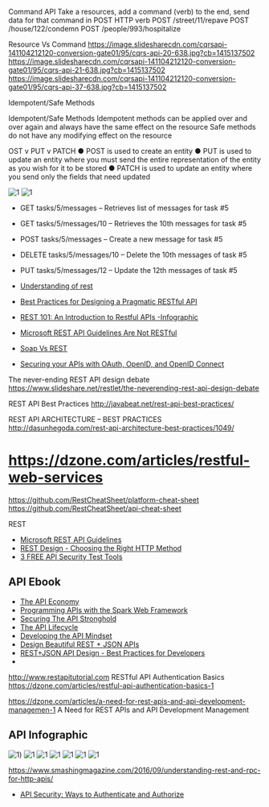 

Command API
Take a resources, add a command (verb) to the end, send data for that command in POST HTTP verb
POST /street/11/repave
POST /house/122/condemn
POST /people/993/hospitalize


Resource Vs Command
https://image.slidesharecdn.com/cqrsapi-141104212120-conversion-gate01/95/cqrs-api-20-638.jpg?cb=1415137502
https://image.slidesharecdn.com/cqrsapi-141104212120-conversion-gate01/95/cqrs-api-21-638.jpg?cb=1415137502
https://image.slidesharecdn.com/cqrsapi-141104212120-conversion-gate01/95/cqrs-api-37-638.jpg?cb=1415137502


Idempotent/Safe Methods

Idempotent/Safe Methods 
Idempotent methods can be applied over and over again and always have the same effect on the resource 
Safe methods do not have any modifying effect on the resource


OST v PUT v PATCH 
● POST is used to create an entity 
● PUT is used to update an entity where you must send the entire representation of the entity as you wish for it to be stored 
● PATCH is used to update an entity where you send only the fields that need updated





![1](http://networkop.co.uk/images/rest-crud.png)
![1](http://blog.ciaranoconnor.me/content/images/2016/02/RESTful-API-design-1014x457.jpg)


* GET tasks/5/messages – Retrieves list of messages for task #5
* GET tasks/5/messages/10 – Retrieves the 10th messages for task #5
* POST tasks/5/messages – Create a new message for task #5
* DELETE tasks/5/messages/10 – Delete the 10th messages of task #5
* PUT tasks/5/messages/12 – Update the 12th messages of task #5


* [Understanding of rest](https://scotch.io/bar-talk/a-quick-understanding-of-rest)
* [Best Practices for Designing a Pragmatic RESTful API](http://www.vinaysahni.com/best-practices-for-a-pragmatic-restful-api)
* [REST 101: An Introduction to Restful APIs -Infographic](https://dzone.com/articles/rest-101-an-introduction-to-restful-apis-infograph)
* [Microsoft REST API Guidelines Are Not RESTful](https://www.infoq.com/news/2016/07/microsoft-rest-api)
* [Soap Vs REST](http://nordicapis.com/rest-vs-soap-nordic-apis-infographic-comparison/)
* [Securing your APIs with OAuth, OpenID, and OpenID Connect](http://www.slideshare.net/lobster1234/securing-your-apis-with-oauth-openid-and-openid-connect)

The never-ending REST API design debate
https://www.slideshare.net/restlet/the-neverending-rest-api-design-debate

REST API Best Practices
http://javabeat.net/rest-api-best-practices/

REST API ARCHITECTURE – BEST PRACTICES
http://dasunhegoda.com/rest-api-architecture-best-practices/1049/

# https://dzone.com/articles/restful-web-services

https://github.com/RestCheatSheet/platform-cheat-sheet
https://github.com/RestCheatSheet/api-cheat-sheet

REST
* [Microsoft REST API Guidelines](https://github.com/Microsoft/api-guidelines/blob/master/Guidelines.md)
* [REST Design - Choosing the Right HTTP Method](http://codeahoy.com/2016/07/04/rest-design-choosing-the-right-http-method)
* [3 FREE API Security Test Tools](https://www.joecolantonio.com/2016/07/19/3-free-api-security-tools/)

## API Ebook
* [The API Economy](http://nordicapis.com/wp-content/uploads/theapieconomy.pdf)
* [Programming APIs with the Spark Web Framework](http://nordicapis.com/wp-content/uploads/using-spark-java-to-program-apis.pdf)
* [Securing The API Stronghold](http://nordicapis.com/wp-content/uploads/securing-the-api-stronghold.pdf)
* [The API Lifecycle](http://nordicapis.com/wp-content/uploads/theapilifecycle.pdf)
* [Developing the API Mindset](http://nordicapis.com/wp-content/uploads/developingtheapimindset.pdf)
* [Design Beautiful REST + JSON APIs](http://www.slideshare.net/stormpath/rest-jsonapis)
* [REST+JSON API Design - Best Practices for Developers](https://www.youtube.com/watch?v=hdSrT4yjS1g)
* 
http://www.restapitutorial.com
RESTful API Authentication Basics
https://dzone.com/articles/restful-api-authentication-basics-1


https://dzone.com/articles/a-need-for-rest-apis-and-api-development-managemen-1
A Need for REST APIs and API Development Management


## API Infographic
![1](http://www.platform28.com/wp-content/uploads/2015/02/Infographic-3.png))
![1](http://d27n205l7rookf.cloudfront.net/wp-content/uploads/2015/01/API-Infographic-Final.jpg)
![1](http://blog.smartbear.com/wp-content/uploads/2016/08/REST-101-Infographic-Final.png)
![1](https://www.api2cart.com/wp-content/uploads/2015/07/JSON-REST-vs-XML-SOAP.png)
![1](http://media02.hongkiat.com/rest-restful-api-dev/01-restful-rest-diagram-api.jpg)
![1](https://s-media-cache-ak0.pinimg.com/564x/8d/9e/33/8d9e33a75699e3dc95eaf1f00e547ab5.jpg)
![1](https://657cea1304d5d92ee105-33ee89321dddef28209b83f19f06774f.ssl.cf1.rackcdn.com/Cloud_DNS_Infographic-1-71149d726aad5000c246d7303d0fd9055e00ee46fef088768a311c073f61dfc5.png)

https://www.smashingmagazine.com/2016/09/understanding-rest-and-rpc-for-http-apis/
* [API Security: Ways to Authenticate and Authorize](https://dzone.com/articles/api-security-ways-to-authenticate-and-authorize)
